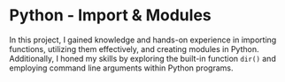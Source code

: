 # Python - Import & Modules
In this project, I gained knowledge and hands-on experience in importing functions, utilizing them effectively, and creating modules in Python. Additionally, I honed my skills by exploring the built-in function `dir()` and employing command line arguments within Python programs.
